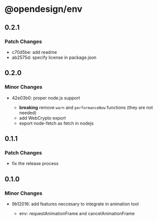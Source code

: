 # @opendesign/env

## 0.2.1

### Patch Changes

- c70d5be: add readme
- ab2575d: specify license in package.json

## 0.2.0

### Minor Changes

- 42e03b0: proper node.js support

  - **breaking** remove `warn` and `performanceNow` functions (they are not needed)
  - add WebCrypto export
  - export node-fetch as fetch in nodejs

## 0.1.1

### Patch Changes

- fix the release process

## 0.1.0

### Minor Changes

- 9b12016: add features neccesary to integrate in animation tool

  - env: requestAnimationFrame and cancelAnimationFrame
